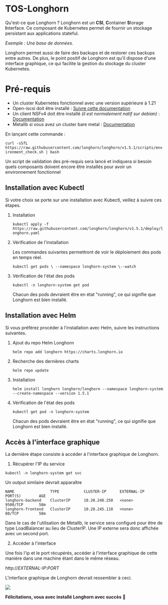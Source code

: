 # TOS-Longhorn

Qu'est-ce que Longhorn ? Longhorn est un **CSI**, **C**ontainer **S**torage **I**nterface. Ce composant de Kubernetes permet de fournir un stockage persistant aux applications stateful. 

*Exemple : Une base de données.*

Longhorn permet aussi de faire des backups et de restorer ces backups entre autres.
De plus, le point positif de Longhorn est  qu'il dispose d'une interface graphique, ce qui facilite la gestion du stockage du cluster Kubernetes.


# Pré-requis

 - Un cluster Kubernetes fonctionnel avec une version supérieure à 1.21
 - Open-iscsi doit être installé  : [Suivre cette documentation](https://longhorn.io/docs/1.5.1/deploy/install/#installing-open-iscsi)
 - Un client NSFv4 doit être installé *(il est normalement natif sur debian)* : [Documentation](https://longhorn.io/docs/1.5.1/deploy/install/#installing-nfsv4-client)
 - Metallb si vous avez un cluster bare metal : [Documentation](https://metallb.universe.tf/installation/)
 
 En lançant cette commande : 
 
 `curl -sSfL https://raw.githubusercontent.com/longhorn/longhorn/v1.5.1/scripts/environment_check.sh | bash`
 
 Un script de validation des pré-requis sera lancé et indiquera si besoin quels composants doivent encore être installés pour avoir un environnement fonctionnel


## Installation avec Kubectl

Si votre choix se porte sur une installation avec Kubectl, veillez à suivre ces étapes.

 1. Installation

    `kubectl apply -f https://raw.githubusercontent.com/longhorn/longhorn/v1.5.1/deploy/longhorn.yaml`

 2. Vérification de l'installation

	  Les commandes suivantes permettront de voir le déploiement des pods en temps réel.

    `kubectl get pods \
--namespace longhorn-system \--watch`

 3. Vérification de l'état des pods 

     `kubectl -n longhorn-system get pod`

	Chacun des pods devraient être en état "running", ce qui signifie que Longhorn est bien installé.

## Installation avec Helm

Si vous préférez procéder à l'installation avec Helm, suivre les instructions suivantes.

 1. Ajout du repo Helm Longhorn

    `helm repo add longhorn https://charts.longhorn.io`

 2. Recherche des dernières charts

	   `helm repo update`

 3. Installation

	`helm install longhorn longhorn/longhorn --namespace longhorn-system --create-namespace --version 1.5.1`

 4. Vérification de l'état des pods

	  `kubectl get pod -n longhorn-system`

	

	Chacun des pods devraient être en état "running", ce qui signifie que Longhorn est bien installé.




## Accès à l'interface graphique

 La dernière étape consiste à accéder à l'interface graphique de Longhorn.

 1. Récupérer l'IP du service

`kubectl -n longhorn-system get svc`

Un output similaire devrait apparaître

```shell
NAME                TYPE           CLUSTER-IP      EXTERNAL-IP      PORT(S)        AGE
longhorn-backend    ClusterIP      10.20.248.250   <none>           9500/TCP       58m
longhorn-frontend   ClusterIP      10.20.245.110   <none>           80/TCP         58m
```

Dans le cas de l'utilisation de Metallb, le service sera configuré pour être de type LoadBalancer au lieu de ClusterIP.
Une IP externe sera donc affichée avec un second port.

2. Accéder à l'interface

Une fois l'ip et le port récupérés, accéder à l'interface graphique de cette manière dans une machine étant dans le même réseau.

http://*EXTERNAL-IP*:*PORT*

L'interface graphique de Longhorn devrait ressembler à ceci.

![](https://longhorn.io/img/screenshots/getting-started/longhorn-ui.png)

**Félicitations, vous avec installé Longhorn avec succès**  🥳
